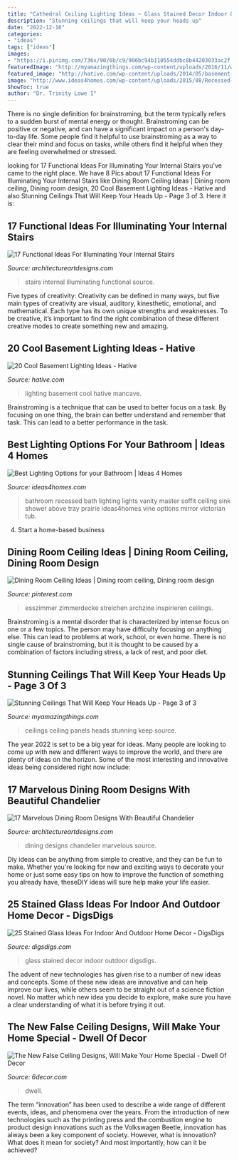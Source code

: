 ```yaml
---
title: "Cathedral Ceiling Lighting Ideas ~ Glass Stained Decor Indoor Outdoor Digsdigs"
description: "Stunning ceilings that will keep your heads up"
date: "2022-12-16"
categories:
- "ideas"
tags: ["ideas"]
images:
- "https://i.pinimg.com/736x/90/6b/c9/906bc94b110554ddbc8b44203033ac2f.jpg"
featuredImage: "http://myamazingthings.com/wp-content/uploads/2016/11/who-said-panels-should-cover-a-ceiling-in-some-order.jpg"
featured_image: "http://hative.com/wp-content/uploads/2014/05/basement-lighting-ideas/17-mancave-lighting.jpg"
image: "http://www.ideas4homes.com/wp-content/uploads/2015/08/Recessed-Bathroom-Lights-Above-Bathroom-Sink.jpg"
ShowToc: true
author: "Dr. Trinity Lowe I"
---
```



There is no single definition for brainstroming, but the term typically refers to a sudden burst of mental energy or thought. Brainstroming can be positive or negative, and can have a significant impact on a person's day-to-day life. Some people find it helpful to use brainstroming as a way to clear their mind and focus on tasks, while others find it helpful when they are feeling overwhelmed or stressed.

	

		
looking for 17 Functional Ideas For Illuminating Your Internal Stairs you've came to the right place. We have 8 Pics about 17 Functional Ideas For Illuminating Your Internal Stairs like Dining Room Ceiling Ideas | Dining room ceiling, Dining room design, 20 Cool Basement Lighting Ideas - Hative and also Stunning Ceilings That Will Keep Your Heads Up - Page 3 of 3. Here it is:
		
    
## 17 Functional Ideas For Illuminating Your Internal Stairs

<img loading=lazy src="https://www.architectureartdesigns.com/wp-content/uploads/2016/10/3-1.jpg" onerror="this.onerror=null;this.src='https://tse1.mm.bing.net/th?id=OIP.O7allvvQ4j5LIZXSThOCggAAAA&amp;pid=15.1';" alt="17 Functional Ideas For Illuminating Your Internal Stairs">

_Source: architectureartdesigns.com_

>stairs internal illuminating functional source. 

	

Five types of creativity:
Creativity can be defined in many ways, but five main types of creativity are visual, auditory, kinesthetic, emotional, and mathematical. Each type has its own unique strengths and weaknesses. To be creative, it’s important to find the right combination of these different creative modes to create something new and amazing.

    
## 20 Cool Basement Lighting Ideas - Hative

<img loading=lazy src="http://hative.com/wp-content/uploads/2014/05/basement-lighting-ideas/17-mancave-lighting.jpg" onerror="this.onerror=null;this.src='https://tse3.mm.bing.net/th?id=OIP.Lv5P2XWwy28z3Ls7FBCDywHaJ4&amp;pid=15.1';" alt="20 Cool Basement Lighting Ideas - Hative">

_Source: hative.com_

>lighting basement cool hative mancave. 

	

Brainstroming is a technique that can be used to better focus on a task. By focusing on one thing, the brain can better understand and remember that task. This can lead to a better performance in the task.

    
## Best Lighting Options For Your Bathroom | Ideas 4 Homes

<img loading=lazy src="http://www.ideas4homes.com/wp-content/uploads/2015/08/Recessed-Bathroom-Lights-Above-Bathroom-Sink.jpg" onerror="this.onerror=null;this.src='https://tse3.mm.bing.net/th?id=OIP.O8HRH6pGQ69wdbMPpnAH_AHaKP&amp;pid=15.1';" alt="Best Lighting Options for your Bathroom | Ideas 4 Homes">

_Source: ideas4homes.com_

>bathroom recessed bath lighting lights vanity master soffit ceiling sink shower above tray prairie ideas4homes vine options mirror victorian tub. 

	

4. Start a home-based business

    
## Dining Room Ceiling Ideas | Dining Room Ceiling, Dining Room Design

<img loading=lazy src="https://i.pinimg.com/736x/90/6b/c9/906bc94b110554ddbc8b44203033ac2f.jpg" onerror="this.onerror=null;this.src='https://tse1.mm.bing.net/th?id=OIP.9Y_Q7EossG_JD72iY4NyXQAAAA&amp;pid=15.1';" alt="Dining Room Ceiling Ideas | Dining room ceiling, Dining room design">

_Source: pinterest.com_

>esszimmer zimmerdecke streichen archzine inspirieren ceilings. 

	

Brainstroming is a mental disorder that is characterized by intense focus on one or a few topics. The person may have difficulty focusing on anything else. This can lead to problems at work, school, or even home. There is no single cause of brainstroming, but it is thought to be caused by a combination of factors including stress, a lack of rest, and poor diet.

    
## Stunning Ceilings That Will Keep Your Heads Up - Page 3 Of 3

<img loading=lazy src="http://myamazingthings.com/wp-content/uploads/2016/11/who-said-panels-should-cover-a-ceiling-in-some-order.jpg" onerror="this.onerror=null;this.src='https://tse3.mm.bing.net/th?id=OIP.ho6pPl8YI19kC0aU3XtTpQHaLI&amp;pid=15.1';" alt="Stunning Ceilings That Will Keep Your Heads Up - Page 3 of 3">

_Source: myamazingthings.com_

>ceilings ceiling panels heads stunning keep source. 

	

The year 2022 is set to be a big year for ideas. Many people are looking to come up with new and different ways to improve the world, and there are plenty of ideas on the horizon. Some of the most interesting and innovative ideas being considered right now include: 

    
## 17 Marvelous Dining Room Designs With Beautiful Chandelier

<img loading=lazy src="https://www.architectureartdesigns.com/wp-content/uploads/2016/05/3-84.jpg" onerror="this.onerror=null;this.src='https://tse4.mm.bing.net/th?id=OIP.HJg24PopXFgClXYYQRaVogHaK8&amp;pid=15.1';" alt="17 Marvelous Dining Room Designs With Beautiful Chandelier">

_Source: architectureartdesigns.com_

>dining designs chandelier marvelous source. 

	

Diy ideas can be anything from simple to creative, and they can be fun to make. Whether you're looking for new and exciting ways to decorate your home or just some easy tips on how to improve the function of something you already have, theseDIY ideas will sure help make your life easier.

    
## 25 Stained Glass Ideas For Indoor And Outdoor Home Decor - DigsDigs

<img loading=lazy src="https://www.digsdigs.com/photos/stained-glass-decor-ideas-for-indoor-and-outdoor-home-decor-17-554x830.jpg" onerror="this.onerror=null;this.src='https://tse3.mm.bing.net/th?id=OIP.p77NFZx-xPvlt2JtWUHLBQHaLG&amp;pid=15.1';" alt="25 Stained Glass Ideas For Indoor And Outdoor Home Decor - DigsDigs">

_Source: digsdigs.com_

>glass stained decor indoor outdoor digsdigs. 

	

The advent of new technologies has given rise to a number of new ideas and concepts. Some of these new ideas are innovative and can help improve our lives, while others seem to be straight out of a science fiction novel. No matter which new idea you decide to explore, make sure you have a clear understanding of what it is before trying it out.

    
## The New False Ceiling Designs, Will Make Your Home Special - Dwell Of Decor

<img loading=lazy src="https://2.bp.blogspot.com/-eW4d5izYRaI/VxKxZxTh9VI/AAAAAAAAkTk/UJHWxbebWxEFyTfljebN8CEWO-yI3K3NACLcB/s1600/5.jpg" onerror="this.onerror=null;this.src='https://tse3.mm.bing.net/th?id=OIP.CGnKe_NgYwhsTyQ-Es8ANAHaJ4&amp;pid=15.1';" alt="The New False Ceiling Designs, Will Make Your Home Special - Dwell Of Decor">

_Source: 6decor.com_

>dwell. 

	

The term “innovation” has been used to describe a wide range of different events, ideas, and phenomena over the years. From the introduction of new technologies such as the printing press and the combustion engine to product design innovations such as the Volkswagen Beetle, innovation has always been a key component of society. However, what is innovation? What does it mean for society? And most importantly, how can it be achieved?

